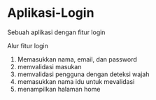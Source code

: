 # Aplikasi-Login
Sebuah aplikasi dengan fitur login

Alur fitur login
1. Memasukkan nama, email, dan password
2. memvalidasi masukan
3. memvalidasi pengguna dengan deteksi wajah
4. memasukkan nama idu untuk mevalidasi
5. menampilkan halaman home
   
